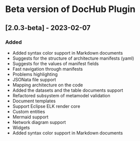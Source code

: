 # Beta version of DocHub Plugin

## [2.0.3-beta] - 2023-02-07

### Added
- Added syntax color support in Markdown documents
- Suggests for the structure of architecture manifests (yaml)
- Suggests for the values of manifest fields
- Fast navigation through manifests
- Problems highlighting
- JSONata file support
- Mapping architecture on the code
- Added the datasets and the table documents support
- Refactored subsystem of metamodel validation
- Document templates
- Support Eclipse ELK render core
- Custom entities
- Mermaid support
- Network diagram support
- Widgets
- Added syntax color support in Markdown documents


